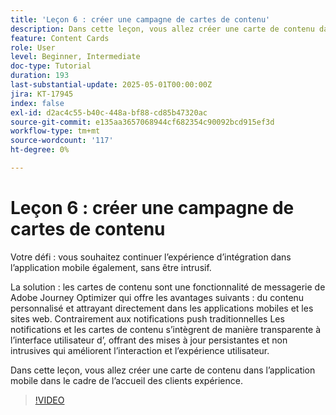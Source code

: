```yaml
---
title: 'Leçon 6 : créer une campagne de cartes de contenu'
description: Dans cette leçon, vous allez créer une carte de contenu dans l’application mobile dans le cadre de l’expérience de bienvenue des clients.
feature: Content Cards
role: User
level: Beginner, Intermediate
doc-type: Tutorial
duration: 193
last-substantial-update: 2025-05-01T00:00:00Z
jira: KT-17945
index: false
exl-id: d2ac4c55-b40c-448a-bf88-cd85b47320ac
source-git-commit: e135aa3657068944cf682354c90092bcd915ef3d
workflow-type: tm+mt
source-wordcount: '117'
ht-degree: 0%

---
```


# Leçon 6 : créer une campagne de cartes de contenu

Votre défi : vous souhaitez continuer l’expérience d’intégration dans l’application mobile également, sans être intrusif.

La solution : les cartes de contenu sont une fonctionnalité de messagerie de Adobe Journey Optimizer qui offre les avantages suivants :
du contenu personnalisé et attrayant directement dans les applications mobiles et les sites web. Contrairement aux notifications push traditionnelles
Les notifications et les cartes de contenu s’intègrent de manière transparente à l’interface utilisateur d’, offrant des mises à jour persistantes et non intrusives qui améliorent l’interaction et l’expérience utilisateur.

Dans cette leçon, vous allez créer une carte de contenu dans l’application mobile dans le cadre de l’accueil des clients
expérience.

>[!VIDEO](https://video.tv.adobe.com/v/3457973/?learn=on&enablevpops)
